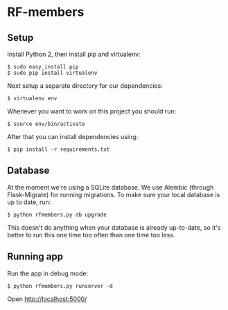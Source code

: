 # RF-members

## Setup

Install Python 2, then install pip and virtualenv:

    $ sudo easy_install pip
    $ sudo pip install virtualenv

Next setup a separate directory for our dependencies:

    $ virtualenv env

Whenever you want to work on this project you should run:

    $ source env/bin/activate

After that you can install dependencies using:

    $ pip install -r requirements.txt

## Database

At the moment we're using a SQLite database. We use Alembic (through
Flask-Migrate) for running migrations. To make sure your local database
is up to date, run:

    $ python rfmembers.py db upgrade

This doesn't do anything when your database is already up-to-date, so
it's better to run this one time too often than one time too less.

## Running app

Run the app in debug mode:

    $ python rfmembers.py runserver -d

Open <http://localhost:5000/>

